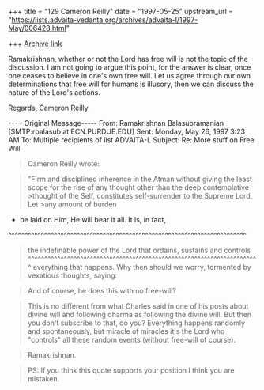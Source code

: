 +++
title = "129 Cameron Reilly"
date = "1997-05-25"
upstream_url = "https://lists.advaita-vedanta.org/archives/advaita-l/1997-May/006428.html"

+++
[Archive link](https://lists.advaita-vedanta.org/archives/advaita-l/1997-May/006428.html)

Ramakrishnan, whether or not the Lord has free will is not the topic of the
discussion. I am not going to argue this point, for the answer is clear,
once one ceases to believe in one's own free will. Let us agree through our
own determinations that free will for humans is illusory, then we can
discuss the nature of the Lord's actions.

Regards,
Cameron Reilly

-----Original Message-----
From:   Ramakrishnan Balasubramanian [SMTP:rbalasub at ECN.PURDUE.EDU]
Sent:   Monday, May 26, 1997 3:23 AM
To:     Multiple recipients of list ADVAITA-L
Subject:        Re: More stuff on Free Will

>Cameron Reilly wrote:

>"Firm and disciplined inherence in the Atman without giving the least
>scope
> for the rise of any thought other than the deep contemplative >thought of
the
 >Self, constitutes self-surrender to the Supreme Lord. Let >any amount of
burden
* be laid on Him, He will bear it all. It is, in fact,

^^^^^^^^^^^^^^^^^^^^^^^^^^^^^^^^^^^^^^^^^^^^^^^^^^^^^^^^^^^^^^^^^^^^^^^^^
>the indefinable power of the Lord that ordains, sustains and controls
^^^^^^^^^^^^^^^^^^^^^^^^^^^^^^^^^^^^^^^^^^^^^^^^^^^^^^^^^^^^^^^^^^^^^^^
>everything that happens. Why then should we worry, tormented by vexatious
 >thoughts, saying:

>And of course, he does this with no free-will?

>This is no different from
>what Charles said in one of his posts about divine will and following
>dharma as following the divine will. But then you don't subscribe to
>that, do you? Everything happens randomly and spontaneously, but miracle
>of miracles it's the Lord who "controls" all these random events
>(without free-will of course).

>Ramakrishnan.

>PS: If you think this quote supports your position I think you are
>mistaken.

